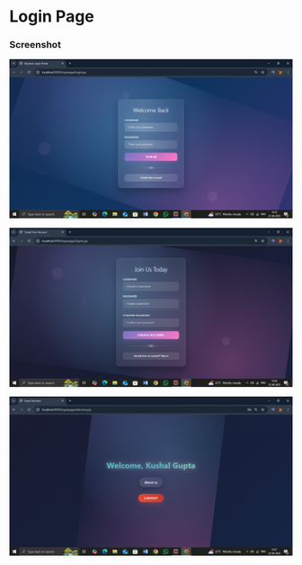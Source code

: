 # Login Page
<h3>Screenshot</h3>
<p><img src = "Screenshot (223).png" alt = "login page"></p>
<p><img src = "Screenshot (224).png" alt = "signin page"></p>
<p><img src = "Screenshot (225).png" alt = "home page"></p>